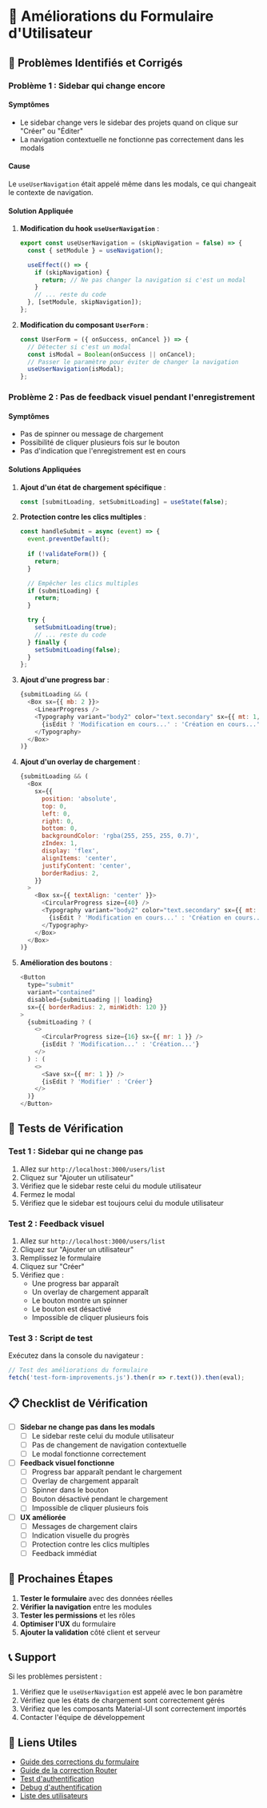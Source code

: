 # 🔧 Améliorations du Formulaire d'Utilisateur

## 🚨 Problèmes Identifiés et Corrigés

### **Problème 1 : Sidebar qui change encore**

#### **Symptômes**
- Le sidebar change vers le sidebar des projets quand on clique sur "Créer" ou "Éditer"
- La navigation contextuelle ne fonctionne pas correctement dans les modals

#### **Cause**
Le `useUserNavigation` était appelé même dans les modals, ce qui changeait le contexte de navigation.

#### **Solution Appliquée**

1. **Modification du hook `useUserNavigation`** :
   ```javascript
   export const useUserNavigation = (skipNavigation = false) => {
     const { setModule } = useNavigation();

     useEffect(() => {
       if (skipNavigation) {
         return; // Ne pas changer la navigation si c'est un modal
       }
       // ... reste du code
     }, [setModule, skipNavigation]);
   };
   ```

2. **Modification du composant `UserForm`** :
   ```javascript
   const UserForm = ({ onSuccess, onCancel }) => {
     // Détecter si c'est un modal
     const isModal = Boolean(onSuccess || onCancel);
     // Passer le paramètre pour éviter de changer la navigation
     useUserNavigation(isModal);
   };
   ```

### **Problème 2 : Pas de feedback visuel pendant l'enregistrement**

#### **Symptômes**
- Pas de spinner ou message de chargement
- Possibilité de cliquer plusieurs fois sur le bouton
- Pas d'indication que l'enregistrement est en cours

#### **Solutions Appliquées**

1. **Ajout d'un état de chargement spécifique** :
   ```javascript
   const [submitLoading, setSubmitLoading] = useState(false);
   ```

2. **Protection contre les clics multiples** :
   ```javascript
   const handleSubmit = async (event) => {
     event.preventDefault();
     
     if (!validateForm()) {
       return;
     }

     // Empêcher les clics multiples
     if (submitLoading) {
       return;
     }

     try {
       setSubmitLoading(true);
       // ... reste du code
     } finally {
       setSubmitLoading(false);
     }
   };
   ```

3. **Ajout d'une progress bar** :
   ```javascript
   {submitLoading && (
     <Box sx={{ mb: 2 }}>
       <LinearProgress />
       <Typography variant="body2" color="text.secondary" sx={{ mt: 1, textAlign: 'center' }}>
         {isEdit ? 'Modification en cours...' : 'Création en cours...'}
       </Typography>
     </Box>
   )}
   ```

4. **Ajout d'un overlay de chargement** :
   ```javascript
   {submitLoading && (
     <Box
       sx={{
         position: 'absolute',
         top: 0,
         left: 0,
         right: 0,
         bottom: 0,
         backgroundColor: 'rgba(255, 255, 255, 0.7)',
         zIndex: 1,
         display: 'flex',
         alignItems: 'center',
         justifyContent: 'center',
         borderRadius: 2,
       }}
     >
       <Box sx={{ textAlign: 'center' }}>
         <CircularProgress size={40} />
         <Typography variant="body2" color="text.secondary" sx={{ mt: 2 }}>
           {isEdit ? 'Modification en cours...' : 'Création en cours...'}
         </Typography>
       </Box>
     </Box>
   )}
   ```

5. **Amélioration des boutons** :
   ```javascript
   <Button
     type="submit"
     variant="contained"
     disabled={submitLoading || loading}
     sx={{ borderRadius: 2, minWidth: 120 }}
   >
     {submitLoading ? (
       <>
         <CircularProgress size={16} sx={{ mr: 1 }} />
         {isEdit ? 'Modification...' : 'Création...'}
       </>
     ) : (
       <>
         <Save sx={{ mr: 1 }} />
         {isEdit ? 'Modifier' : 'Créer'}
       </>
     )}
   </Button>
   ```

## 🧪 Tests de Vérification

### **Test 1 : Sidebar qui ne change pas**
1. Allez sur `http://localhost:3000/users/list`
2. Cliquez sur "Ajouter un utilisateur"
3. Vérifiez que le sidebar reste celui du module utilisateur
4. Fermez le modal
5. Vérifiez que le sidebar est toujours celui du module utilisateur

### **Test 2 : Feedback visuel**
1. Allez sur `http://localhost:3000/users/list`
2. Cliquez sur "Ajouter un utilisateur"
3. Remplissez le formulaire
4. Cliquez sur "Créer"
5. Vérifiez que :
   - Une progress bar apparaît
   - Un overlay de chargement apparaît
   - Le bouton montre un spinner
   - Le bouton est désactivé
   - Impossible de cliquer plusieurs fois

### **Test 3 : Script de test**
Exécutez dans la console du navigateur :
```javascript
// Test des améliorations du formulaire
fetch('test-form-improvements.js').then(r => r.text()).then(eval);
```

## 📋 Checklist de Vérification

- [ ] **Sidebar ne change pas dans les modals**
  - [ ] Le sidebar reste celui du module utilisateur
  - [ ] Pas de changement de navigation contextuelle
  - [ ] Le modal fonctionne correctement

- [ ] **Feedback visuel fonctionne**
  - [ ] Progress bar apparaît pendant le chargement
  - [ ] Overlay de chargement apparaît
  - [ ] Spinner dans le bouton
  - [ ] Bouton désactivé pendant le chargement
  - [ ] Impossible de cliquer plusieurs fois

- [ ] **UX améliorée**
  - [ ] Messages de chargement clairs
  - [ ] Indication visuelle du progrès
  - [ ] Protection contre les clics multiples
  - [ ] Feedback immédiat

## 🚀 Prochaines Étapes

1. **Tester le formulaire** avec des données réelles
2. **Vérifier la navigation** entre les modules
3. **Tester les permissions** et les rôles
4. **Optimiser l'UX** du formulaire
5. **Ajouter la validation** côté client et serveur

## 📞 Support

Si les problèmes persistent :
1. Vérifiez que le `useUserNavigation` est appelé avec le bon paramètre
2. Vérifiez que les états de chargement sont correctement gérés
3. Vérifiez que les composants Material-UI sont correctement importés
4. Contacter l'équipe de développement

## 🔗 Liens Utiles

- [Guide des corrections du formulaire](USER_FORM_FIXES.md)
- [Guide de la correction Router](ROUTER_ERROR_FIX.md)
- [Test d'authentification](http://localhost:3000/test/auth)
- [Debug d'authentification](http://localhost:3000/debug/auth)
- [Liste des utilisateurs](http://localhost:3000/users/list)
